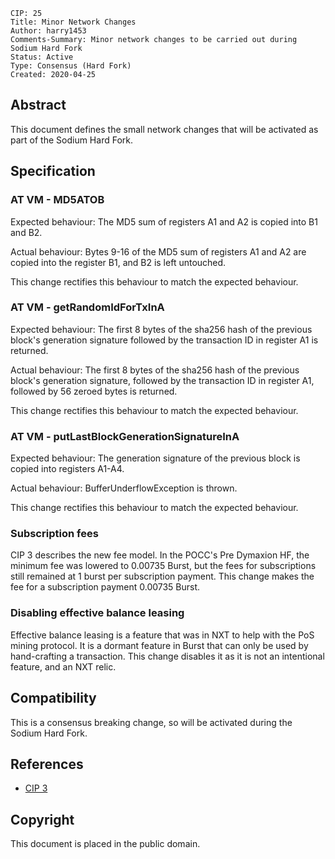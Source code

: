     CIP: 25
    Title: Minor Network Changes
    Author: harry1453
    Comments-Summary: Minor network changes to be carried out during Sodium Hard Fork
    Status: Active
    Type: Consensus (Hard Fork)
    Created: 2020-04-25

## Abstract

This document defines the small network changes that will be activated as part of the Sodium Hard Fork.

## Specification

### AT VM - MD5ATOB

Expected behaviour: The MD5 sum of registers A1 and A2 is copied into B1 and B2.

Actual behaviour: Bytes 9-16 of the MD5 sum of registers A1 and A2 are copied into the register B1, and B2 is left untouched.

This change rectifies this behaviour to match the expected behaviour.

### AT VM - getRandomIdForTxInA

Expected behaviour: The first 8 bytes of the sha256 hash of the previous block's generation signature followed by the transaction ID in register A1 is returned.

Actual behaviour: The first 8 bytes of the sha256 hash of the previous block's generation signature, followed by the transaction ID in register A1, followed by 56 zeroed bytes is returned.

This change rectifies this behaviour to match the expected behaviour.

### AT VM - putLastBlockGenerationSignatureInA

Expected behaviour: The generation signature of the previous block is copied into registers A1-A4.

Actual behaviour: BufferUnderflowException is thrown.

This change rectifies this behaviour to match the expected behaviour.

### Subscription fees

CIP 3 describes the new fee model. In the POCC's Pre Dymaxion HF, the minimum fee was lowered to 0.00735 Burst, but the fees for subscriptions still remained at 1 burst per subscription payment. This change makes the fee for a subscription payment 0.00735 Burst.

### Disabling effective balance leasing

Effective balance leasing is a feature that was in NXT to help with the PoS mining protocol. It is a dormant feature in Burst that can only be used by hand-crafting a transaction. This change disables it as it is not an intentional feature, and an NXT relic.

## Compatibility

This is a consensus breaking change, so will be activated during the Sodium Hard Fork.

## References

* [CIP 3](cip-0003.md)

## Copyright

This document is placed in the public domain.

